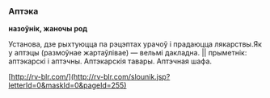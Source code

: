 ### Аптэка
**назоўнік, жаночы род**

Установа, дзе рыхтуюцца па рэцэптах урачоў і прадаюцца лякарствы.Як у аптэцы (размоўнае жартаўлівае) — вельмі дакладна. || прыметнік: аптэкарскі і аптэчны. Аптэкарскія тавары. Аптэчная шафа.

<a rel="author">[http://rv-blr.com/](http://rv-blr.com/slounik.jsp?letterId=0&maskId=0&pageId=255)</a>
